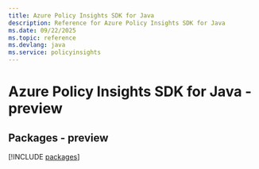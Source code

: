 ```yaml
---
title: Azure Policy Insights SDK for Java
description: Reference for Azure Policy Insights SDK for Java
ms.date: 09/22/2025
ms.topic: reference
ms.devlang: java
ms.service: policyinsights
---
```

# Azure Policy Insights SDK for Java - preview
## Packages - preview
[!INCLUDE [packages](policy-insights-index.md)]